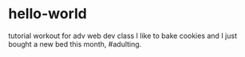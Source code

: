# hello-world
tutorial workout for adv web dev class
I like to bake cookies and I just bought a new bed this month, #adulting. 

